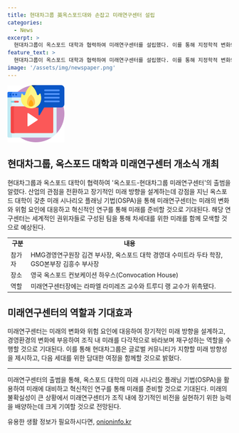 ```yaml
---
title: 현대차그룹 英옥스포드대와 손잡고 미래연구센터 설립
categories:
  - News
excerpt: >
  현대차그룹이 옥스포드 대학과 협력하여 미래연구센터를 설립했다. 이를 통해 지정학적 변화와 위험 요인에 선제적으로 대응하고 미래를 상상하며 경쟁력을 확보할 예정이다. 세계적 권위자와 전문가들이 함께하여 글로벌 시장의 퍼스트 무버로서 혁신적인 연구를 추구할 것으로 기대된다.
feature_text: >
  현대차그룹이 옥스포드 대학과 협력하여 미래연구센터를 설립했다. 이를 통해 지정학적 변화와 위험 요인에 선제적으로 대응하고 미래를 상상하며 경쟁력을 확보할 예정이다. 세계적 권위자와 전문가들이 함께하여 글로벌 시장의 퍼스트 무버로서 혁신적인 연구를 추구할 것으로 기대된다.
image: '/assets/img/newspaper.png'
---
```


<p><img src="/assets/img/news.png" alt="rentncar 속보" /></p>

<h2 data-ke-size="size26">현대차그룹, 옥스포드 대학과 미래연구센터 개소식 개최</h2>

<p data-ke-size="size16">현대차그룹과 옥스포드 대학이 협력하여 '옥스포드-현대차그룹 미래연구센터'의 출범을 알렸다. 산업의 관점을 전환하고 장기적인 미래 방향을 설계하는데 강점을 지닌 옥스포드 대학이 갖춘 미래 시나리오 플래닝 기법(OSPA)을 통해 미래연구센터는 미래의 변화와 위험 요인에 대응하고 혁신적인 연구를 통해 미래를 준비할 것으로 기대된다. 해당 연구센터는 세계적인 권위자들로 구성된 팀을 통해 차세대를 위한 미래를 함께 모색할 것으로 예상된다.</p>

<table>
  <tr>
    <td style="text-align: center;"><b>구분</b></td>
    <td style="text-align: center;"><b>내용</b></td>
  </tr>
  <tr>
    <td>참가자</td>
    <td>HMG경영연구원장 김견 부사장, 옥스포드 대학 경영대 수미트라 두타 학장, GSO본부장 김흥수 부사장</td>
  </tr>
  <tr>
    <td>장소</td>
    <td>영국 옥스포드 컨보케이션 하우스(Convocation House)</td>
  </tr>
  <tr>
    <td>역할</td>
    <td>미래연구센터장에는 라파엘 라미레즈 교수와 트루디 랭 교수가 위촉됐다.</td>
  </tr>
</table>

<h2 data-ke-size="size26">미래연구센터의 역할과 기대효과</h2>

<p data-ke-size="size16">미래연구센터는 미래의 변화와 위험 요인에 대응하여 장기적인 미래 방향을 설계하고, 경영환경의 변화에 부응하여 조직 내 미래를 다각적으로 바라보며 재구성하는 역할을 수행할 것으로 기대된다. 이를 통해 현대차그룹은 글로벌 커뮤니티가 지향할 미래 방향성을 제시하고, 다음 세대를 위한 담대한 여정을 함께할 것으로 밝혔다.</p>

<hr>

<p data-ke-size="size16">미래연구센터의 출범을 통해, 옥스포드 대학의 미래 시나리오 플래닝 기법(OSPA)을 활용하여 미래에 대비하고 혁신적인 연구를 통해 미래를 준비할 것으로 기대된다. 미래의 불확실성이 큰 상황에서 미래연구센터가 조직 내에 장기적인 비전을 실현하기 위한 능력을 배양하는데 크게 기여할 것으로 전망된다.</p>
유용한 생활 정보가 필요하시다면, <a href="https://onioninfo.kr" rel="dofollow">onioninfo.kr</a>


